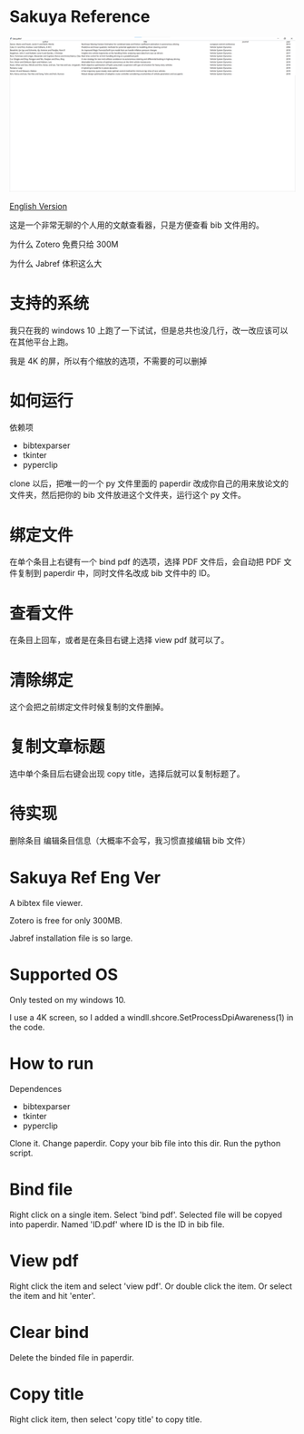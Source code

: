 # Sakuya Reference

![screenshot](screenshot.png)

[English Version](#Sakuya-Ref-Eng-Ver)

这是一个非常无聊的个人用的文献查看器，只是方便查看 bib 文件用的。

为什么 Zotero 免费只给 300M

为什么 Jabref 体积这么大

# 支持的系统

我只在我的 windows 10 上跑了一下试试，但是总共也没几行，改一改应该可以在其他平台上跑。

我是 4K 的屏，所以有个缩放的选项，不需要的可以删掉

# 如何运行

依赖项
- bibtexparser
- tkinter
- pyperclip

clone 以后，把唯一的一个 py 文件里面的 paperdir 改成你自己的用来放论文的文件夹，然后把你的 bib 文件放进这个文件夹，运行这个 py 文件。

# 绑定文件

在单个条目上右键有一个 bind pdf 的选项，选择 PDF 文件后，会自动把 PDF 文件复制到 paperdir 中，同时文件名改成 bib 文件中的 ID。

# 查看文件

在条目上回车，或者是在条目右键上选择 view pdf 就可以了。

# 清除绑定

这个会把之前绑定文件时候复制的文件删掉。

# 复制文章标题

选中单个条目后右键会出现 copy title，选择后就可以复制标题了。

# 待实现

删除条目
编辑条目信息（大概率不会写，我习惯直接编辑 bib 文件）

# Sakuya Ref Eng Ver

A bibtex file viewer.

Zotero is free for only 300MB.

Jabref installation file is so large.

# Supported OS

Only tested on my windows 10.

I use a 4K screen, so I added a windll.shcore.SetProcessDpiAwareness(1) in the code.

# How to run

Dependences
- bibtexparser
- tkinter
- pyperclip

Clone it. Change paperdir. Copy your bib file into this dir. Run the python script.

# Bind file

Right click on a single item. Select 'bind pdf'. Selected file will be copyed into paperdir. Named 'ID.pdf' where ID is the ID in bib file.

# View pdf

Right click the item and select 'view pdf'. Or double click the item. Or select the item and hit 'enter'.

# Clear bind

Delete the binded file in paperdir.

# Copy title

Right click item, then select 'copy title' to copy title.